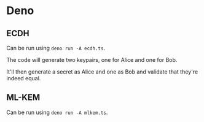 # Deno

## ECDH

Can be run using `deno run -A ecdh.ts`.

The code will generate two keypairs, one for Alice and one for Bob.

It'll then generate a secret as Alice and one as Bob and validate that they're indeed equal.

## ML-KEM

Can be run using `deno run -A mlkem.ts`.
